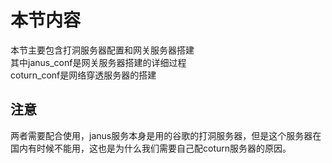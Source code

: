 # 本节内容
本节主要包含打洞服务器配置和网关服务器搭建  
其中janus_conf是网关服务器搭建的详细过程  
coturn_conf是网络穿透服务器的搭建
## 注意
两者需要配合使用，janus服务本身是用的谷歌的打洞服务器，但是这个服务器在国内有时候不能用，这也是为什么我们需要自己配coturn服务器的原因。


